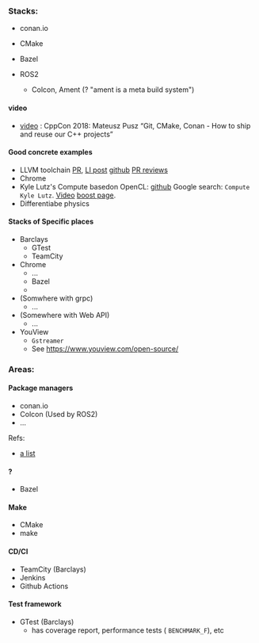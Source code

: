 
### Stacks:

* conan.io

* CMake

* Bazel

* ROS2
   * Colcon, Ament (? "ament is a meta build system")

#### video
* [video](https://www.youtube.com/watch?v=S4QSKLXdTtA) : CppCon 2018: Mateusz Pusz “Git, CMake, Conan - How to ship and reuse our C++ projects”

#### Good concrete examples
* LLVM toolchain [PR](https://github.com/llvm/llvm-project/commit/b1356504e63ae821cccf1e051a0d2526bdfef2b0), [LI post](https://www.linkedin.com/posts/sgraenitz_llvm-update-c-standard-to-17-llvmllvm-project-activity-6962317664467750912-u5ab?utm_source=linkedin_share&utm_medium=member_desktop_web) [github](https://github.com/llvm/llvm-project) [PR reviews](https://reviews.llvm.org/)
* Chrome
* Kyle Lutz's Compute basedon OpenCL: [github](https://github.com/boostorg/compute)  Google search: `Compute Kyle Lutz`. [Video](https://www.youtube.com/watch?v=q7oCblCtTT8) [boost page](https://www.boost.org/doc/libs/master/libs/compute/doc/html/index.html).
* Differentiabe physics

#### Stacks of Specific places
* Barclays
   * GTest
   * TeamCity
* Chrome
   * ...
   * Bazel
   * 
* (Somwhere with grpc)
   * ...
* (Somewhere with Web API)
   * ...
* YouView
   * `Gstreamer`
   * See https://www.youview.com/open-source/

### Areas:
#### Package managers
* conan.io
* Colcon (Used by ROS2)
* ...


Refs:
* [a list](https://stackoverflow.com/questions/27866965/does-c-have-a-package-manager-like-npm-pip-gem-etc)

#### ? 
* Bazel

#### Make
* CMake
* make

#### CD/CI
* TeamCity (Barclays)
* Jenkins
* Github Actions


#### Test framework
* GTest (Barclays)
    * has coverage report, performance tests ( `BENCHMARK_F`), etc


